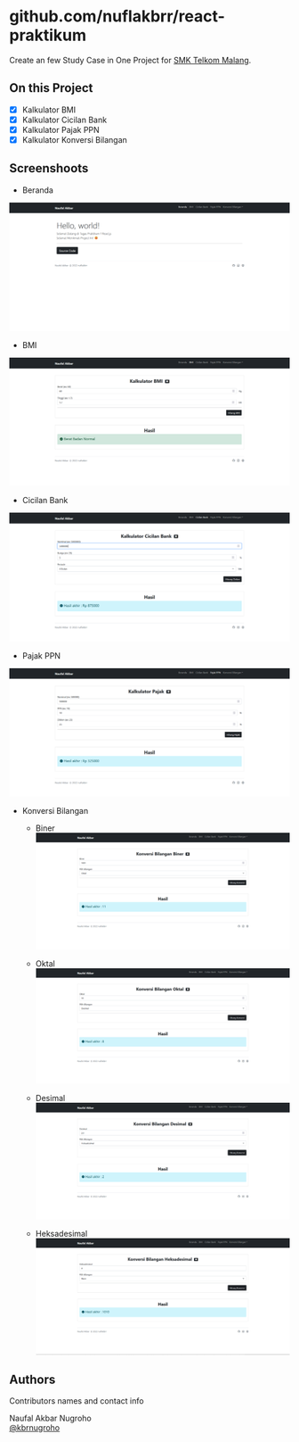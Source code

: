 # github.com/nuflakbrr/react-praktikum

Create an few Study Case in One Project for [SMK Telkom Malang](https://smktelkom-mlg.sch.id).

## On this Project

- [x] Kalkulator BMI
- [x] Kalkulator Cicilan Bank
- [x] Kalkulator Pajak PPN
- [x] Kalkulator Konversi Bilangan

## Screenshoots

- Beranda

![Beranda](./screenshoots/home.png)

- BMI

![BMI](./screenshoots/bmi.png)

- Cicilan Bank

![Cicilan Bank](./screenshoots/cicilan.png)

- Pajak PPN

![PPN](./screenshoots/ppn.png)

- Konversi Bilangan

    - Biner
    ![Biner](./screenshoots/biner.png)

    - Oktal
    ![Oktal](./screenshoots/oktal.png)

    - Desimal
    ![Desimal](./screenshoots/desimal.png)

    - Heksadesimal
    ![Heksadesimal](./screenshoots/heksadesimal.png)

## Authors

Contributors names and contact info

Naufal Akbar Nugroho  
[@kbrnugroho](https://instagram.com/kbrnugroho)
